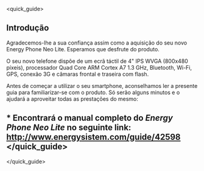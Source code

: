 <quick_guide>
## Introdução

Agradecemos-lhe a sua confiança assim como a aquisição do seu novo Energy Phone Neo Lite. Esperamos que desfrute do produto.

O seu novo telefone dispõe de um ecrã táctil de 4" IPS WVGA (800x480 píxeis), processador Quad Core ARM Cortex A7 1.3 GHz, Bluetooth, Wi-Fi, GPS, conexão 3G e câmaras frontal e traseira com flash.

Antes de começar a utilizar o seu smartphone, aconselhamos ler a presente guia para familiarizar-se com o produto.  Só serão alguns minutos e o ajudará a aproveitar todas as prestações do mesmo:


## <unique> * Encontrará o manual completo do *Energy Phone Neo Lite* no seguinte link:  http://www.energysistem.com/guide/42598 </unique> </quick_guide>

</quick_guide>
